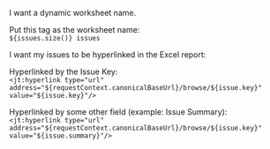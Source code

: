 I want a dynamic worksheet name.  

Put this tag as the worksheet name:  
`${issues.size()} issues`

I want my issues to be hyperlinked in the Excel report:

Hyperlinked by the Issue Key:  
`<jt:hyperlink type="url" address="${requestContext.canonicalBaseUrl}/browse/${issue.key}" value="${issue.key}"/>` 

Hyperlinked by some other field (example: Issue Summary):  
`<jt:hyperlink type="url" address="${requestContext.canonicalBaseUrl}/browse/${issue.key}" value="${issue.summary}"/>`
